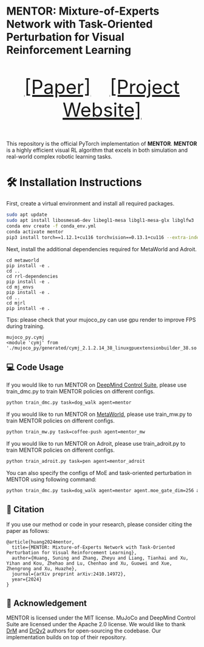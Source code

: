 # **MENTOR: Mixture-of-Experts Network with Task-Oriented Perturbation for Visual Reinforcement Learning**

<p align="center" style="font-size: 50px">
   <a href="https://arxiv.org/abs/2410.14972">[Paper]</a>&emsp;<a href="https://suninghuang19.github.io/mentor_page/">[Project Website]</a>
</p>


This repository is the official PyTorch implementation of **MENTOR**. **MENTOR** is a highly efficient visual RL algorithm that excels in both simulation and real-world complex robotic learning tasks.


# 🛠️ Installation Instructions

First, create a virtual environment and install all required packages. 

```bash
sudo apt update
sudo apt install libosmesa6-dev libegl1-mesa libgl1-mesa-glx libglfw3 
conda env create -f conda_env.yml 
conda activate mentor
pip3 install torch==1.12.1+cu116 torchvision==0.13.1+cu116 --extra-index-url https://download.pytorch.org/whl/cu116
```

Next, install the additional dependencies required for MetaWorld and Adroit. 

```
cd metaworld
pip install -e .
cd ..
cd rrl-dependencies
pip install -e .
cd mj_envs
pip install -e .
cd ..
cd mjrl
pip install -e .
```

Tips: please check that your mujoco_py can use gpu render to improve FPS during training.

```
mujoco_py.cymj
<module 'cymj' from './mujoco_py/generated/cymj_2.1.2.14_38_linuxgpuextensionbuilder_38.so'>
```

## 💻 Code Usage

If you would like to run MENTOR on [DeepMind Control Suite](https://github.com/google-deepmind/dm_control), please use train_dmc.py to train MENTOR policies on different configs.

```bash
python train_dmc.py task=dog_walk agent=mentor
```

If you would like to run MENTOR on [MetaWorld](https://meta-world.github.io/), please use train_mw.py to train MENTOR policies on different configs.

```bash
python train_mw.py task=coffee-push agent=mentor_mw
```

If you would like to run MENTOR on Adroit, please use train_adroit.py to train MENTOR policies on different configs.

```bash
python train_adroit.py task=pen agent=mentor_adroit
```

You can also specify the configs of MoE and task-oriented perturbation in MENTOR using following command:

```bash
python train_dmc.py task=dog_walk agent=mentor agent.moe_gate_dim=256 agent.moe_hidden_dim=256 agent.tp_set_size=16
```

## 📝 Citation

If you use our method or code in your research, please consider citing the paper as follows:

```
@article{huang2024mentor,
  title={MENTOR: Mixture-of-Experts Network with Task-Oriented Perturbation for Visual Reinforcement Learning},
  author={Huang, Suning and Zhang, Zheyu and Liang, Tianhai and Xu, Yihan and Kou, Zhehao and Lu, Chenhao and Xu, Guowei and Xue, Zhengrong and Xu, Huazhe},
  journal={arXiv preprint arXiv:2410.14972},
  year={2024}
}
```

## 🙏 Acknowledgement

MENTOR is licensed under the MIT license. MuJoCo and DeepMind Control Suite are licensed under the Apache 2.0 license. We would like to thank [DrM](https://github.com/XuGW-Kevin/DrM) and [DrQv2](https://github.com/facebookresearch/drqv2) authors for open-sourcing the codebase. Our implementation builds on top of their repository.
